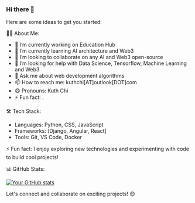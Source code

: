 ### Hi there 👋

Here are some ideas to get you started:

👨‍💻 About Me:
- 🔭 I’m currently working on Education Hub
- 🌱 I’m currently learning AI architecture and Web3
- 👯 I’m looking to collaborate on any AI and Web3 open-source
- 🤔 I’m looking for help with Data Science, Tensorflow, Machine Learning and Web3
- 💬 Ask me about web development algorithms 
- 📫 How to reach me: kuthchi[AT]outlook[DOT]com
- 😄 Pronouns: Kuth Chi
- ⚡ Fun fact: . 

🛠️ Tech Stack:
- Languages: Python, CSS, JavaScript
- Frameworks: [Django, Angular, React]
- Tools: Git, VS Code, Docker

⚡ Fun fact: I enjoy exploring new technologies and experimenting with code to build cool projects!

📊 GitHub Stats:

[![Your GitHub stats](https://github-readme-stats.vercel.app/api?username=kuth-chi)](https://github.com/anuraghazra/github-readme-stats)

Let's connect and collaborate on exciting projects! 😊
